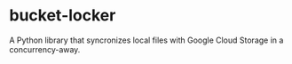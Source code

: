 # bucket-locker
A Python library that syncronizes local files with Google Cloud Storage in a concurrency-away.
